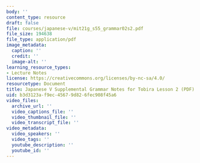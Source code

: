 ```yaml
---
body: ''
content_type: resource
draft: false
file: courses/japanese-v/mit21g_s55_grammar02s2.pdf
file_size: 194638
file_type: application/pdf
image_metadata:
  caption: ''
  credit: ''
  image-alt: ''
learning_resource_types:
- Lecture Notes
license: https://creativecommons.org/licenses/by-nc-sa/4.0/
resourcetype: Document
title: Japanese V Supplemental Grammar Notes for Tobira Lesson 2 (PDF)
uid: b3d3123a-f9ec-4567-9d82-6fec908f45a6
video_files:
  archive_url: ''
  video_captions_file: ''
  video_thumbnail_file: ''
  video_transcript_file: ''
video_metadata:
  video_speakers: ''
  video_tags: ''
  youtube_description: ''
  youtube_id: ''
---
```

